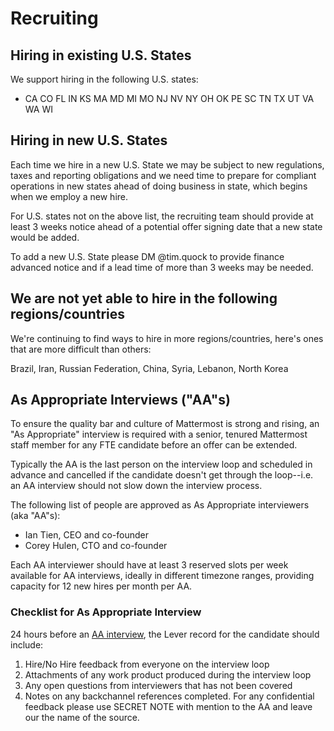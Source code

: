# Recruiting

## Hiring in existing U.S. States

We support hiring in the following U.S. states:

* CA CO FL IN KS MA MD MI MO NJ NV NY OH OK PE SC TN TX UT VA WA WI

## Hiring in new U.S. States

Each time we hire in a new U.S. State we may be subject to new regulations, taxes and reporting obligations and we need time to prepare for compliant operations in new states ahead of doing business in state, which begins when we employ a new hire.

For U.S. states not on the above list, the recruiting team should provide at least 3 weeks notice ahead of a potential offer signing date that a new state would be added.

To add a new U.S. State please DM @tim.quock to provide finance advanced notice and if a lead time of more than 3 weeks may be needed.

## We are not yet able to hire in the following regions/countries

We're continuing to find ways to hire in more regions/countries, here's ones that are more difficult than others:

Brazil, Iran, Russian Federation, China, Syria, Lebanon, North Korea

## As Appropriate Interviews \("AA"s\)

To ensure the quality bar and culture of Mattermost is strong and rising, an "As Appropriate" interview is required with a senior, tenured Mattermost staff member for any FTE candidate before an offer can be extended.

Typically the AA is the last person on the interview loop and scheduled in advance and cancelled if the candidate doesn't get through the loop--i.e. an AA interview should not slow down the interview process.

The following list of people are approved as As Appropriate interviewers \(aka "AA"s\):

* Ian Tien, CEO and co-founder
* Corey Hulen, CTO and co-founder 

Each AA interviewer should have at least 3 reserved slots per week available for AA interviews, ideally in different timezone ranges, providing capacity for 12 new hires per month per AA.

### Checklist for As Appropriate Interview

24 hours before an [AA interview](recruiting.md#as-appropriate-interviews-aa-s), the Lever record for the candidate should include:

1. Hire/No Hire feedback from everyone on the interview loop
2. Attachments of any work product produced during the interview loop
3. Any open questions from interviewers that has not been covered 
4. Notes on any backchannel references completed. For any confidential feedback please use SECRET NOTE with mention to the AA and leave our the name of the source.

